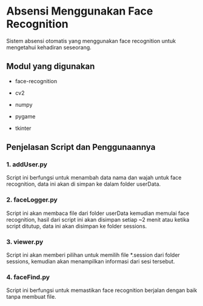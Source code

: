
# Absensi Menggunakan Face Recognition

  

Sistem absensi otomatis yang menggunakan face recognition untuk mengetahui kehadiran seseorang.

  
  

## Modul yang digunakan

  

  

- face-recognition

- cv2

- numpy

- pygame

- tkinter


## Penjelasan Script dan Penggunaannya

### 1. addUser.py
Script ini berfungsi untuk menambah data nama dan wajah untuk face recognition, data ini akan di simpan ke dalam folder userData.

### 2. faceLogger.py
Script ini akan membaca file dari folder userData kemudian memulai face recognition, hasil dari script ini akan disimpan setiap ~2 menit atau ketika script ditutup, data ini akan disimpan ke folder sessions.

### 3. viewer.py
Script ini akan memberi pilihan untuk memilih file *.session dari folder sessions, kemudian akan menampilkan informasi dari sesi tersebut.

### 4. faceFind.py
Script ini berfungsi untuk memastikan face recognition berjalan dengan baik tanpa membuat file.